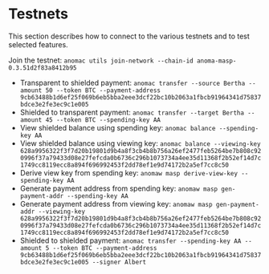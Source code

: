 # Testnets

This section describes how to connect to the various testnets and to test selected features.

Join the testnet: `anomac utils join-network --chain-id anoma-masp-0.3.51d2f83a8412b95`

* Transparent to shielded payment: `anomac transfer --source Bertha --amount 50 --token BTC --payment-address 9cb63488b1d6ef25f069b6eb5bba2eee3dcf22bc10b2063a1fbcb91964341d75837bdce3e2fe3ec9c1e005`
* Shielded to transparent payment: `anomac transfer --target Bertha --amount 45 --token BTC --spending-key AA`
* View shielded balance using spending key: `anomac balance --spending-key AA`
* View shielded balance using viewing key: `anomac balance --viewing-key 628a9956322f3f7d20b19801d9b4a8f3cb4b8b756a26ef2477feb5264be7b808c920996f37a79433d08e27fefcda0b6736c296b1073734a4ee35d11368f2b52ef14d7c1749cc8119ecc8a894f696992453f2dd78ef1e9d74172b2a5ef7cc8c50`
* Derive view key from spending key: `anomaw masp derive-view-key --spending-key AA`
* Generate payment address from spending key: `anomaw masp gen-payment-addr --spending-key AA`
* Generate payment address from viewing key: `anomaw masp gen-payment-addr --viewing-key 628a9956322f3f7d20b19801d9b4a8f3cb4b8b756a26ef2477feb5264be7b808c920996f37a79433d08e27fefcda0b6736c296b1073734a4ee35d11368f2b52ef14d7c1749cc8119ecc8a894f696992453f2dd78ef1e9d74172b2a5ef7cc8c50`
* Shielded to shielded payment: `anomac transfer --spending-key AA --amount 5 --token BTC --payment-address 9cb63488b1d6ef25f069b6eb5bba2eee3dcf22bc10b2063a1fbcb91964341d75837bdce3e2fe3ec9c1e005 --signer Albert`
